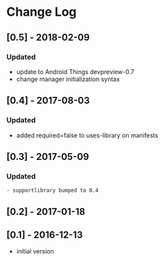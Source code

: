 # Change Log

## [0.5] - 2018-02-09
### Updated
- update to Android Things devpreview-0.7
- change manager initialization syntax

## [0.4] - 2017-08-03
### Updated
- added required=false to uses-library on manifests

## [0.3] - 2017-05-09
  ### Updated
    - supportlibrary bumped to 0.4

## [0.2] - 2017-01-18

## [0.1] - 2016-12-13
- initial version
